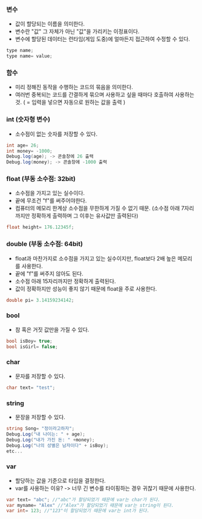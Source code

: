 ### 변수
- 값이 할당되는 이름을 의미한다.
- 변수란 "값" 그 자체가 아닌 "값"을 가리키는 이정표이다.
- 변수에 할당된 데이터는 런타임(게임 도중)에 얼마든지 접근하여 수정할 수 있다.
```C#
type name;
type name= value;
```

### 함수
- 미리 정해진 동작을 수행하는 코드의 묶음을 의미한다.
- 여러번 중복되는 코드를 간결하게 묶으며 사용하고 싶을 때마다 호출하여 사용하는 것. ( = 입력을 넣으면 자동으로 원하는 값을 출력 )


### int (숫자형 변수)
- 소수점이 없는 숫자를 저장할 수 있다.
```C#
int age= 26;
int money= -1000;
Debug.log(age); -> 콘솔창에 26 출력
Debug.log(money); -> 콘솔창에 -1000 출력
```

### float (부동 소수점: 32bit)
- 소수점을 가지고 있는 실수이다.
- 끝에 무조건 "f"를 써주어야한다.
- 컴퓨터의 메모리 한계상 소수점을 무한하게 가질 수 없기 때문. (소수점 아래 7자리까지만 정확하게 출력하며 그 이후는 유사값만 출력된다)
```C#
float height= 176.12345f;
```

### double (부동 소수점: 64bit)
- float과 마찬가지로 소수점을 가지고 있는 실수이지만, float보다 2배 높은 메모리를 사용한다.
- 끝에 "f"를 써주지 않아도 된다.
- 소수점 아래 15자리까지만 정확하게 출력된다.
- 값이 정확하지만 성능이 좋지 않기 때문에 float을 주로 사용한다.
```C#
double pi= 3.14159234142;
```


### bool
- 참 혹은 거짓 값만을 가질 수 있다.
```C#
bool isBoy= true;
bool isGirl= false;
```


### char
- 문자를 저장할 수 있다.
```C#
char text= "test";
```


### string
- 문장을 저장할 수 있다.
```C#
string Song= "정이라고하자";
Debug.Log("내 나이는: " + age);
Debug.Log("내가 가진 돈: " +money);
Debug.Log("나의 성별은 남자이다" + isBoy);
etc...
```


### var
- 할당하는 값을 기준으로 타입을 결정한다.
- var를 사용하는 이유? -> 너무 긴 변수를 타이핑하는 경우 귀찮기 때문에 사용한다.
```C#
var text= "abc"; //"abc"가 할당되었기 때문에 var는 char가 된다.
var myname= "Alex" //"Alex"가 할당되었기 때문에 var는 string이 된다.
var int= 123; //"123"이 할당되었기 때문에 var는 int가 된다.
```


